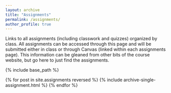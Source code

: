 ```yaml
---
layout: archive
title: "Assignments"
permalink: /assignments/
author_profile: true
---
```


Links to all assignments (including classwork and quizzes) organized by class. All assignments can be accessed through this page and will be submitted either in class or through Canvas (linked within each assignments page). This information can be gleaned from other bits of the course website, but go here to just find the assignments.


{% include base_path %}

{% for post in site.assignments reversed %}
  {% include archive-single-assignment.html %}
{% endfor %}
